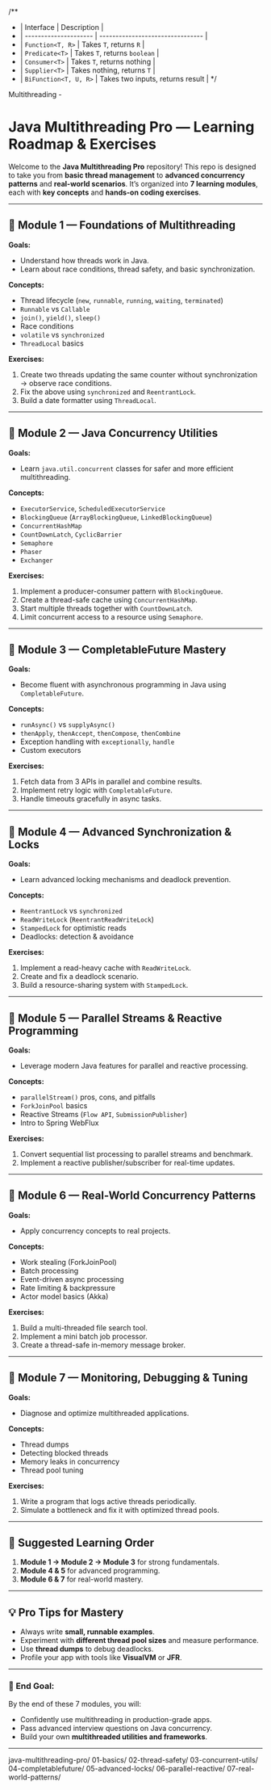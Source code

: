 /**
 * | Interface             | Description                      |
 * | --------------------- | -------------------------------- |
 * | `Function<T, R>`      | Takes `T`, returns `R`           |
 * | `Predicate<T>`        | Takes `T`, returns `boolean`     |
 * | `Consumer<T>`         | Takes `T`, returns nothing       |
 * | `Supplier<T>`         | Takes nothing, returns `T`       |
 * | `BiFunction<T, U, R>` | Takes two inputs, returns result |
 */

 Multithreading -
 # Java Multithreading Pro — Learning Roadmap & Exercises
 Welcome to the **Java Multithreading Pro** repository!
 This repo is designed to take you from **basic thread management** to **advanced concurrency patterns** and **real-world scenarios**.
 It’s organized into **7 learning modules**, each with **key concepts** and **hands-on coding exercises**.

 ---

 ## 📂 Module 1 — Foundations of Multithreading

 **Goals:**
 - Understand how threads work in Java.
 - Learn about race conditions, thread safety, and basic synchronization.

 **Concepts:**
 - Thread lifecycle (`new`, `runnable`, `running`, `waiting`, `terminated`)
 - `Runnable` vs `Callable`
 - `join()`, `yield()`, `sleep()`
 - Race conditions
 - `volatile` vs `synchronized`
 - `ThreadLocal` basics

 **Exercises:**
 1. Create two threads updating the same counter without synchronization → observe race conditions.
 2. Fix the above using `synchronized` and `ReentrantLock`.
 3. Build a date formatter using `ThreadLocal`.

 ---

 ## 📂 Module 2 — Java Concurrency Utilities

 **Goals:**
 - Learn `java.util.concurrent` classes for safer and more efficient multithreading.

 **Concepts:**
 - `ExecutorService`, `ScheduledExecutorService`
 - `BlockingQueue` (`ArrayBlockingQueue`, `LinkedBlockingQueue`)
 - `ConcurrentHashMap`
 - `CountDownLatch`, `CyclicBarrier`
 - `Semaphore`
 - `Phaser`
 - `Exchanger`

 **Exercises:**
 1. Implement a producer-consumer pattern with `BlockingQueue`.
 2. Create a thread-safe cache using `ConcurrentHashMap`.
 3. Start multiple threads together with `CountDownLatch`.
 4. Limit concurrent access to a resource using `Semaphore`.

 ---

 ## 📂 Module 3 — CompletableFuture Mastery

 **Goals:**
 - Become fluent with asynchronous programming in Java using `CompletableFuture`.

 **Concepts:**
 - `runAsync()` vs `supplyAsync()`
 - `thenApply`, `thenAccept`, `thenCompose`, `thenCombine`
 - Exception handling with `exceptionally`, `handle`
 - Custom executors

 **Exercises:**
 1. Fetch data from 3 APIs in parallel and combine results.
 2. Implement retry logic with `CompletableFuture`.
 3. Handle timeouts gracefully in async tasks.

 ---

 ## 📂 Module 4 — Advanced Synchronization & Locks

 **Goals:**
 - Learn advanced locking mechanisms and deadlock prevention.

 **Concepts:**
 - `ReentrantLock` vs `synchronized`
 - `ReadWriteLock` (`ReentrantReadWriteLock`)
 - `StampedLock` for optimistic reads
 - Deadlocks: detection & avoidance

 **Exercises:**
 1. Implement a read-heavy cache with `ReadWriteLock`.
 2. Create and fix a deadlock scenario.
 3. Build a resource-sharing system with `StampedLock`.

 ---

 ## 📂 Module 5 — Parallel Streams & Reactive Programming

 **Goals:**
 - Leverage modern Java features for parallel and reactive processing.

 **Concepts:**
 - `parallelStream()` pros, cons, and pitfalls
 - `ForkJoinPool` basics
 - Reactive Streams (`Flow API`, `SubmissionPublisher`)
 - Intro to Spring WebFlux

 **Exercises:**
 1. Convert sequential list processing to parallel streams and benchmark.
 2. Implement a reactive publisher/subscriber for real-time updates.

 ---

 ## 📂 Module 6 — Real-World Concurrency Patterns

 **Goals:**
 - Apply concurrency concepts to real projects.

 **Concepts:**
 - Work stealing (ForkJoinPool)
 - Batch processing
 - Event-driven async processing
 - Rate limiting & backpressure
 - Actor model basics (Akka)

 **Exercises:**
 1. Build a multi-threaded file search tool.
 2. Implement a mini batch job processor.
 3. Create a thread-safe in-memory message broker.

 ---

 ## 📂 Module 7 — Monitoring, Debugging & Tuning

 **Goals:**
 - Diagnose and optimize multithreaded applications.

 **Concepts:**
 - Thread dumps
 - Detecting blocked threads
 - Memory leaks in concurrency
 - Thread pool tuning

 **Exercises:**
 1. Write a program that logs active threads periodically.
 2. Simulate a bottleneck and fix it with optimized thread pools.

 ---

 ## 📌 Suggested Learning Order

 1. **Module 1 → Module 2 → Module 3** for strong fundamentals.
 2. **Module 4 & 5** for advanced programming.
 3. **Module 6 & 7** for real-world mastery.

 ---

 ## 💡 Pro Tips for Mastery
 - Always write **small, runnable examples**.
 - Experiment with **different thread pool sizes** and measure performance.
 - Use **thread dumps** to debug deadlocks.
 - Profile your app with tools like **VisualVM** or **JFR**.

 ---

 ### 🏁 End Goal:
 By the end of these 7 modules, you will:
 - Confidently use multithreading in production-grade apps.
 - Pass advanced interview questions on Java concurrency.
 - Build your own **multithreaded utilities and frameworks**.

 ---


 java-multithreading-pro/
   01-basics/
   02-thread-safety/
   03-concurrent-utils/
   04-completablefuture/
   05-advanced-locks/
   06-parallel-reactive/
   07-real-world-patterns/